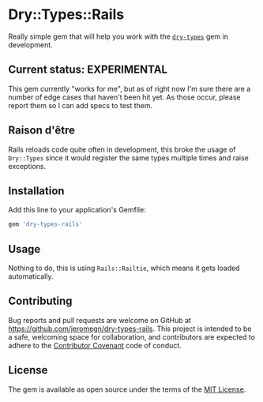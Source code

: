 # Dry::Types::Rails

Really simple gem that will help you work with the [`dry-types`](https://github.com/dryrb/dry-types) gem in development.

## Current status: EXPERIMENTAL

This gem currently "works for me", but as of right now I'm sure there are a number of edge cases that haven't been hit yet.  As those occur, please report them so I can add specs to test them.

## Raison d'être

Rails reloads code quite often in development, this broke the usage of `Dry::Types` since it would register the same types multiple times and raise exceptions.

## Installation

Add this line to your application's Gemfile:

```ruby
gem 'dry-types-rails'
```

## Usage

Nothing to do, this is using `Rails::Railtie`, which means it gets loaded automatically.

## Contributing

Bug reports and pull requests are welcome on GitHub at https://github.com/jeromegn/dry-types-rails. This project is intended to be a safe, welcoming space for collaboration, and contributors are expected to adhere to the [Contributor Covenant](http://contributor-covenant.org) code of conduct.

## License

The gem is available as open source under the terms of the [MIT License](http://opensource.org/licenses/MIT).

